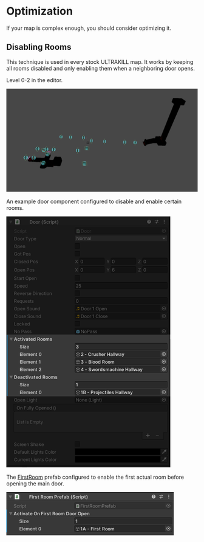 # Optimization

If your map is complex enough, you should consider optimizing it.

## Disabling Rooms

This technique is used in every stock ULTRAKILL map. It works by keeping all rooms disabled and only enabling them when a neighboring door opens.

Level 0-2 in the editor.

![Level 0-2](_images/level-0-2-disabled-rooms.png)

An example door component configured to disable and enable certain rooms.

![Door Component with Activated Rooms](_images/door-with-activated-rooms.png)

The [FirstRoom](setup?id=first-room) prefab configured to enable the first actual room before opening the main door.

![The First Room Prefab Component](_images/first-room-prefab-rooms.png)
